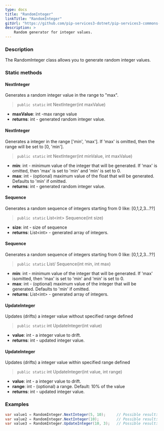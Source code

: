 ```yaml
---
type: docs
title: "RandomInteger"
linkTitle: "RandomInteger"
gitUrl: "https://github.com/pip-services3-dotnet/pip-services3-commons-dotnet"
description: >
    Random generator for integer values.
---
```


### Description

The RandomInteger class allows you to generate random integer values.

### Static methods

#### NextInteger
Generates a random integer value in the range to "max".

> `public static` int NextInteger(int maxValue)

- **maxValue**: int -max range value
- **returns**: int - generated random integer value.


#### NextInteger
Generates a integer in the range ['min', 'max']. If 'max' is omitted, then the range will be set to [0, 'min'].

> `public static` int NextInteger(int minValue, int maxValue)

- **min**: int - minimum value of the integer that will be generated. 
If 'max' is omitted, then 'max' is set to 'min' and 'min' is set to 0.
- **max**: int - (optional) maximum value of the float that will be generated. Defaults to 'min' if omitted.
- **returns**: int - generated random integer value.


#### Sequence
Generates a random sequence of integers starting from 0 like: [0,1,2,3...??]

> `public static` List\<int\> Sequence(int size)

- **size**: int - size of sequence
- **returns**: List\<int\> - generated array of integers.


#### Sequence
Generates a random sequence of integers starting from 0 like: [0,1,2,3...??]

> `public static` List/<int/> Sequence(int min, int max)

- **min**: int - minimum value of the integer that will be generated. 
If 'max' isomitted, then 'max' is set to 'min' and 'min' is set to 0.
- **max**: int - (optional) maximum value of the integer that will be generated.
Defaults to 'min' if omitted.
- **returns**: List\<int\> - generated array of integers.


#### UpdateInteger
Updates (drifts) a integer value without specified range defined

> `public static` int UpdateInteger(int value)

- **value**: int - a integer value to drift.
- **returns**: int - updated integer value.


#### UpdateInteger
Updates (drifts) a integer value within specified range defined

> `public static` int UpdateInteger(int value, int range)

- **value**: int - a integer value to drift.
- **range**: int - (optional) a range. Default: 10% of the value
- **returns**: int - updated integer value.

### Examples

```cs
var value1 = RandomInteger.NextInteger(5, 10);     // Possible result: 7
var value2 = RandomInteger.NextInteger(10);        // Possible result: 3
var value3 = RandomInteger.UpdateInteger(10, 3);   // Possible result: 9

```
